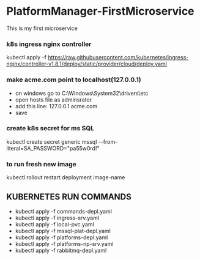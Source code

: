 # PlatformManager-FirstMicroservice
This is my first microservice

### k8s ingress nginx controller
kubectl apply -f https://raw.githubusercontent.com/kubernetes/ingress-nginx/controller-v1.8.1/deploy/static/provider/cloud/deploy.yaml

### make acme.com point to localhost(127.0.0.1)
- on windows go to C:\Windows\System32\drivers\etc
- open hosts file as adminsrator
- add this line: 127.0.0.1 acme.com
- save

### create k8s secret for ms SQL
kubectl create secret generic mssql --from-literal=SA_PASSWORD="pa55w0rd!"

### to run fresh new image
kubectl rollout restart deployment image-name

## KUBERNETES RUN COMMANDS
- kubectl apply -f commands-depl.yaml
- kubectl apply -f ingress-srv.yaml
- kubectl apply -f local-pvc.yaml
- kubectl apply -f mssql-plat-depl.yaml
- kubectl apply -f platforms-depl.yaml
- kubectl apply -f platforms-np-srv.yaml
- kubectl apply -f rabbitmq-depl.yaml
